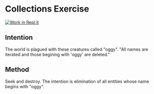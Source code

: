 
# Collections Exercise

[![Work in Repl.it](https://classroom.github.com/assets/work-in-replit-14baed9a392b3a25080506f3b7b6d57f295ec2978f6f33ec97e36a161684cbe9.svg)](https://classroom.github.com/online_ide?assignment_repo_id=2970326&assignment_repo_type=AssignmentRepo)

## Intention

The world is plagued with these creatures called "oggy".
"All names are iterated and those begining with 'oggy' are deleted."

## Method

Seek and destroy.
The intention is elimination of all entities whose name begins with "oggy".
